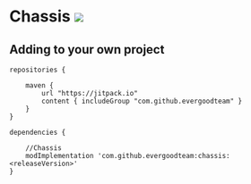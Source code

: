 # Chassis <a href=https://www.curseforge.com/minecraft/mc-mods/chassis> <img src="http://cf.way2muchnoise.eu/596615.svg"> </a>

## Adding to your own project

```
repositories {

	maven {
		url "https://jitpack.io"
		content { includeGroup "com.github.evergoodteam" }
	}
}
```

```
dependencies {

	//Chassis
	modImplementation 'com.github.evergoodteam:chassis:<releaseVersion>'
}
```
